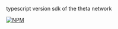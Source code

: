 typescript version sdk of the theta network

[![NPM](https://nodei.co/npm/theta-ts-sdk.png)](https://nodei.co/npm/theta-ts-sdk/)
